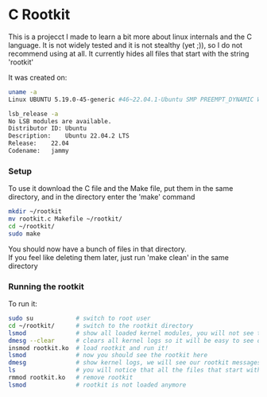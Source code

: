 # C Rootkit
This is a projecct I made to learn a bit more about linux internals and the C language.
It is not widely tested and it is not stealthy (yet ;)), so I do not recommend using at all.
It currently hides all files that start with the string 'rootkit'

It was created on:
```bash
uname -a
Linux UBUNTU 5.19.0-45-generic #46~22.04.1-Ubuntu SMP PREEMPT_DYNAMIC Wed Jun 7 15:06:04 UTC 20 x86_64 x86_64 x86_64 GNU/Linux

lsb_release -a
No LSB modules are available.
Distributor ID:	Ubuntu
Description:	Ubuntu 22.04.2 LTS
Release:	22.04
Codename:	jammy
```

### Setup
To use it download the C file and the Make file,
put them in the same directory, and in the directory enter the 'make' command
```bash
mkdir ~/rootkit
mv rootkit.c Makefile ~/rootkit/
cd ~/rootkit/
sudo make
```
You should now have a bunch of files in that directory.  
If you feel like deleting them later, just run 'make clean' in the same directory

### Running the rootkit
To run it:
```bash
sudo su            # switch to root user
cd ~/rootkit/      # switch to the rootkit directory
lsmod              # show all loaded kernel modules, you will not see the 'rootkit' module cause we haven't loaded it yet
dmesg --clear      # clears all kernel logs so it will be easy to see ours
insmod rootkit.ko  # load rootkit and run it!
lsmod              # now you should see the rootkit here 
dmesg              # show kernel logs, we will see our rootkit messages here
ls                 # you will notice that all the files that start with 'rootkit' don't appear anymore
rmmod rootkit.ko   # remove rootkit
lsmod              # rootkit is not loaded anymore
```
